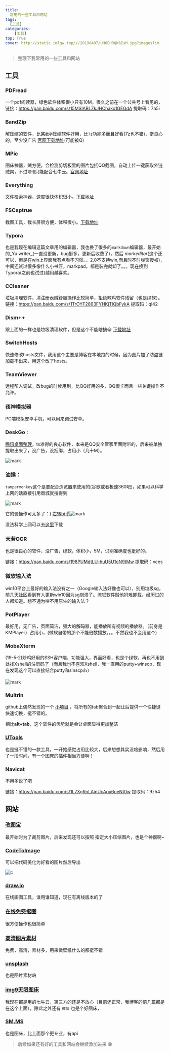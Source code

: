 ```yaml
---
title: 
  常用的一些工具和网站
tags:
  [工具]
categories:
	[工具]
top: True
cover: http://static.imlgw.top///20190407/UH6EHRQK6IsM.jpg?imageslim
---
```


> 整理下我常用的一些工具和网站

## 工具

### PDFread

一个pdf阅读器，绿色软件体积很小只有10M，很久之前在一个公共号上看见的，链接：https://pan.baidu.com/s/15MSlABLZkJHChako1GEGdA
提取码：7a5i 

### BandZip

解压缩的软件，比某`数字`压缩软件好用，比`7z`功能多而且好看(7z也不错)，挺良心的，至少没广告 [官网下载地址](https://www.bandisoft.com/bandizip/)(可能被Q)

### MPic

 图床神器，贼方便，会检测剪切板里的图片包括QQ截图，自动上传一键获取外链贼爽，不过`可惜`只能配合七牛云。[官网地址](http://mpic.lzhaofu.cn/)

### Everything

文件检索神器，速度很快体积很小。[下载地址](https://www.voidtools.com/zh-cn/)

### FSCaptrue

 截图工具，截长屏很方便，体积很小。[下载地址](https://www.appcgn.com/faststone-capture.html)

### Typora

 也是我现在编辑这篇文章用的编辑器，我也换了很多的`markdown`编辑器，最开始的_Yu writer_(一直没更新，bug挺多，更新后收费了)，然后 _markeditor_(这个还可以，但是在win上界面我有点看不习惯。。2.0不支持win,而且时不时弹窗授权)，中间还试过很多像什么小书匠，markpad，都是装完就卸了。。。现在换到Typora(之前也试过)越用越喜欢。

### CCleaner

垃圾清理软件，清注册表贼舒服操作比较简单，拒绝辣鸡软件残留（也是绿软）。链接：https://pan.baidu.com/s/1TrOYF2893FYHKjTlQbFykA 提取码：ql42 

### Dism++

跟上面的一样也是垃圾清理软件，但是这个不能瞎搞😀  [下载地址](https://www.chuyu.me/zh-Hans/index.html)

### SwitchHosts

快速修改hosts文件，我用这个主要是博客在本地跑的时候，因为图片加了防盗链加载不出来，用这个改了hosts。

### TeamViewer

远程帮人调试，改bug的时候用到，比QQ好用的多，QQ很卡而且一些关键操作不允许。

### 夜神模拟器

PC端模拟安卓手机，可以用来调试安卓。

### DeskGo : 

[腾讯桌面整理](https://pc.qq.com/detail/5/detail_23125.html)，tx难得的良心软件，本来是QQ安全管家里面附带的，后来被单独提取出来了，没广告，没捆绑，占用小（几十M）。

![mark](http://static.imlgw.top///20190414/Ch6k6LNP3CU2.png?imageslim)

### 油猴： 

`tampermonkey`这个是要配合浏览器来使用的(谷歌或者极速360吧)，如果可以科学上网的话直接引用商城就搜得到

![mark](http://static.imlgw.top///20190414/5ioOotVWEqJO.png?imageslim)

它的骚操作可太多了：) [右转bi乎](https://zhuanlan.zhihu.com/p/32155254)![mark](http://static.imlgw.top///20190414/QIORRorFVAah.png?imageslim)



没法科学上网可以去[这里](http://chromecj.com/web-development/2018-07/1468/download.html)下载

###  天若OCR

也是很良心的软件，没广告，绿软，体积小，5M，识别准确度也挺好的。

链接：https://pan.baidu.com/s/198PUMdtLU-huU5U1oN9tMw 
提取码：vces 

### 微软输入法

win10平台上最好的输入法没有之一（Google输入法好像也可以），别用垃圾sg，前几天[社区](https://answers.microsoft.com/zh-hans/windows/forum/windows_10-update/systemserviceexception%E8%93%9D%E5%B1%8F/e5c0a131-a155-4cc0-a871-b6089d474313?rtAction=1553553854556)看到有人更新win10因为sg崩溃了。流氓软件贼他妈难卸载，经历过的人都知道。想不通为啥不用原生的输入法？

### PotPlayer

最好用，无广告，页面简洁，强大的解码器，能播放所有视频的播放器。（前身是KMPlayer）占用小，(微软自带的那个不能倍数播放。。。不然我也不会用这个)

### MobaXterm

(19-5-2)炒鸡好用的SSH客户端，功能强大，界面好看，也是个绿软，再也不用到处找Xshell的注册码了（而且我也不喜欢Xshell，我一直用的putty+winscp，现在发现这个可以直接结合putty和sinscp👍）

![mark](http://static.imlgw.top///20190502/rKdNPEwUmstf.png?imageslim)

### Multrin

github上偶然发现的一个 [小项目](https://github.com/sentialx/multrin) ，将所有的tab聚合到一起让后提供一个快捷键快速切换，挺不错的。

相比**alt+tab**，这个软件的优势就是会让桌面显得更加整洁

### [UTools](https://u.tools/)

也是挺不错的一款工具，一开始感觉占用比较大，后来想想其实没啥影响，然后用了一段时间，有一个图床的插件相当方便啊！

### Navicat

不用多说了吧

链接：https://pan.baidu.com/s/1L7XgRnLAinUcAqx6oeNt0w 
提取码：9z54 

## 网站

### [改图宝](http://www.gaitubao.com/#) 

最开始时为了裁剪图片，后来发现还可以按照 指定大小压缩图片，也是个神器啊~

### [CodeToImage](https://carbon.now.sh) 

可以把代码美化为好看的图片然后导出

![c](http://static.imlgw.top///20190407/sAP81lBQEv3Q.png?imageslim)

### [draw.io](https://www.draw.io/) 

在线画图工具，谁用谁知道，现在有离线版本的了

### [在线免费抠图](https://www.gaoding.com/koutu)

 很方便操作也很简单

### [高清图片素材](https://alpha.wallhaven.cc/)

  免费，高清，素材多，用来做壁纸什么的都挺不错

### [unsplash](https://unsplash.com)

 也是图片素材站

### [img9无限图床](https://img9.top)

  我现在都是用的七牛云，第三方的还是不放心（目前还正常，我博客的前几篇都是在这个上面），除此之外还有 `微博` 也是个好图床，

### [SM.MS](https://sm.ms)

 也是图床，比上面那个更专业，有api

> 后续如果还有好的工具和网站会继续添加进来 😀